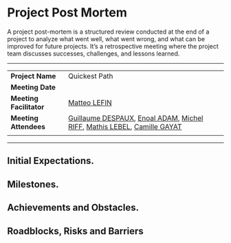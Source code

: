 # Project Post Mortem

A project post-mortem is a structured review conducted at the end of a project to analyze what went well, what went wrong, and what can be improved for future projects. It’s a retrospective meeting where the project team discusses successes, challenges, and lessons learned.

---
|    |    |
|----|----|
|**Project Name**|Quickest Path|
|**Meeting Date**| |
|**Meeting Facilitator**|[Matteo LEFIN](https://github.com/Mattstar64)|
|**Meeting Attendees**|[Guillaume DESPAUX](https://github.com/GuillaumeDespaux), [Enoal ADAM](https://github.com/EnoGame29), [Michel RIFF](https://github.com/MichelRiff), [Mathis LEBEL](https://github.com/mathislebel), [Camille GAYAT](https://github.com/CamilleGayat)|
|                     |    |

---

## Initial Expectations.

## Milestones.

## Achievements and Obstacles.

## Roadblocks, Risks and Barriers
